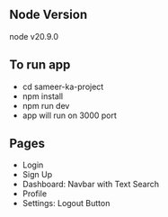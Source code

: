 ## Node Version
node v20.9.0

## To run app
- cd sameer-ka-project
- npm install
- npm run dev
- app will run on 3000 port

## Pages
- Login
- Sign Up
- Dashboard: Navbar with Text Search
- Profile
- Settings: Logout Button